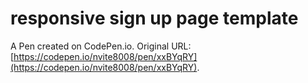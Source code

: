 # responsive sign up page template

A Pen created on CodePen.io. Original URL: [https://codepen.io/nvite8008/pen/xxBYqRY](https://codepen.io/nvite8008/pen/xxBYqRY).

